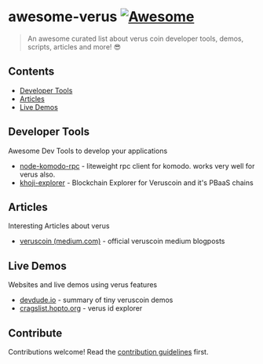 # awesome-verus [![Awesome](https://awesome.re/badge.svg)](https://awesome.re)

> An awesome curated list about verus coin developer tools, demos, scripts, articles and more! 😎

## Contents

- [Developer Tools](#developer-tools)
- [Articles](#articles)
- [Live Demos](#live-demos)


## Developer Tools
Awesome Dev Tools to develop your applications
- [node-komodo-rpc](https://www.npmjs.com/package/node-komodo-rpc) - liteweight rpc client for komodo. works very well for verus also.
- [khoji-explorer](https://github.com/Meshbits/khoji) - Blockchain Explorer for Veruscoin and it's PBaaS chains

## Articles
Interesting Articles about verus
- [veruscoin (medium.com)](https://medium.com/veruscoin) - official veruscoin medium blogposts

## Live Demos
Websites and live demos using verus features
- [devdude.io](https://devdude.io) - summary of tiny veruscoin demos
- [cragslist.hopto.org](https://cragslist.hopto.org) - verus id explorer


## Contribute

Contributions welcome! Read the [contribution guidelines](contributing.md) first.
